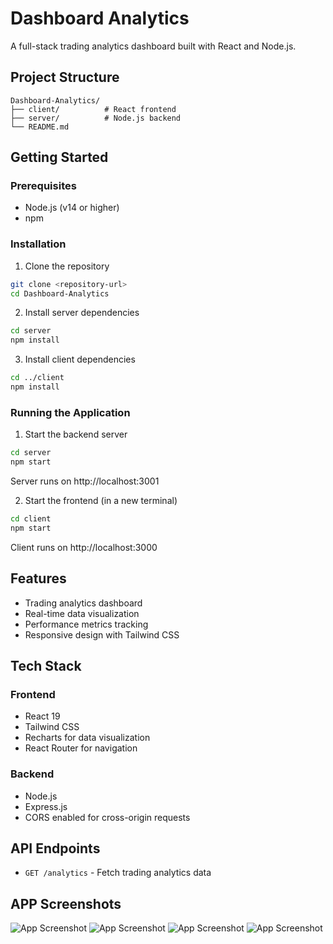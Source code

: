 # Dashboard Analytics

A full-stack trading analytics dashboard built with React and Node.js.

## Project Structure

```
Dashboard-Analytics/
├── client/          # React frontend
├── server/          # Node.js backend
└── README.md
```

## Getting Started

### Prerequisites
- Node.js (v14 or higher)
- npm

### Installation

1. Clone the repository
```bash
git clone <repository-url>
cd Dashboard-Analytics
```

2. Install server dependencies
```bash
cd server
npm install
```

3. Install client dependencies
```bash
cd ../client
npm install
```

### Running the Application

1. Start the backend server
```bash
cd server
npm start
```
Server runs on http://localhost:3001

2. Start the frontend (in a new terminal)
```bash
cd client
npm start
```
Client runs on http://localhost:3000

## Features

- Trading analytics dashboard
- Real-time data visualization
- Performance metrics tracking
- Responsive design with Tailwind CSS

## Tech Stack

### Frontend
- React 19
- Tailwind CSS
- Recharts for data visualization
- React Router for navigation

### Backend
- Node.js
- Express.js
- CORS enabled for cross-origin requests

## API Endpoints

- `GET /analytics` - Fetch trading analytics data

## APP Screenshots

![App Screenshot](screenshots/Screenshot%202025-10-03%20at%2012.45.40 AM.png)
![App Screenshot](screenshots/Screenshot%202025-10-03%20at%2012.45.54 AM.png)
![App Screenshot](screenshots/Screenshot%202025-10-03%20at%2012.46.01 AM.png)
![App Screenshot](screenshots/Screenshot%202025-10-03%20at%2012.46.09 AM.png)
